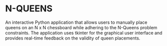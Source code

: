 # N-QUEENS
An interactive Python application that allows users to manually place queens on an N x N chessboard while adhering to the N-Queens problem constraints. The application uses tkinter for the graphical user interface and provides real-time feedback on the validity of queen placements.
